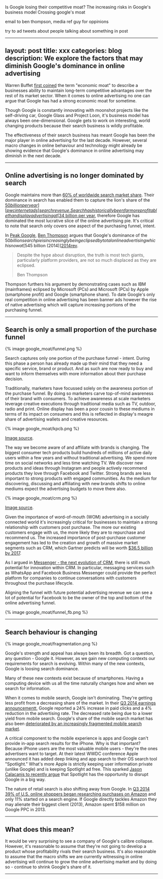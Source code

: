 Is Google losing their competitive moat?
The increasing risks in Google's business model
Crossing google's moat

email to ben thompson, media ref guy for oppinions

try to ad tweets about people talking about something in post

---
layout: post
title: xxx
categories: blog
description: We explore the factors that may diminish Google's dominance in online advertising
---

Warren Buffet [first coined][ecmoat] the term "economic moat" to describe a businesses ability to maintain long-term competitive advantages over the rest of its market sector. When it comes to online advertising no one can argue that Google has had a strong economic moat for sometime.

Though Google is constantly innovating with moonshot projects like the self-driving car, Google Glass and Project Loon, it's business model has always been one-dimensional. Google gets to work on interesting, world changing products because their search business is wildly profitable.

The effectiveness of their search business has meant Google has been the major player in online advertising for the last decade. However, several macro changes in online behaviour and technology might already be showing evidence that Google's dominance in online advertising may diminish in the next decade.

[ecmoat]:http://www.investopedia.com/ask/answers/05/economicmoat.asp/?utm_source=heuro.net&utm_medium=blog&utm_campaign=googleMoat

***

## Online advertising is no longer dominated by search

Google maintains more than [60% of worldwide search market share][googleshare]. Their dominance in search has enabled them to capture the lion's share of the [$50 billion per year][pwcinternetads] search revenue. Search has historically been far more profitable than display advertising at [$34 billion per year][pwcinternetads], therefore Google has dominated the most lucrative slice of the online advertising pie. It's critical to note that search only covers one aspect of the purchasing funnel, intent.

In [Peak Google][feedads], [Ben Thompson][benthom] argues that Google's dominance of the $50 billion search pie is increasingly being eclipsed by total online advertising which is now at [$545 billion (2014)][2014rev].

<blockquote>
  <p>Despite the hype about disruption, the truth is most tech giants, particularly platform providers, are not so much displaced as they are eclipsed.</p>
  <footer>Ben Thompson</footer>
</blockquote>

Thompson furthers his argument by demonstrating cases such as IBM (mainframes) eclipsed by Microsoft (PCs) and Microsoft (PCs) by Apple (smartphone profit) and Google (smartphone share). To date Google's only real competition in online advertising has been banner ads however the rise of native advertising which will capture increasing portions of the purchasing funnel.

[benthom]:https://twitter.com/monkbent/?utm_source=heuro.net&utm_medium=blog&utm_campaign=googleMoat

[pwcinternetads]:http://www.pwc.com/gx/en/global-entertainment-media-outlook/segment-insights/internet-advertising.jhtml?utm_source=heuro.net&utm_medium=blog&utm_campaign=googleMoat

[feedads]:https://stratechery.com/2014/peak-google/?utm_source=heuro.net&utm_medium=blog&utm_campaign=googleMoat

[googleshare]:http://analysisreport.morningstar.com/stock/research?t=GOOG&region=usa&culture=en-US&productCode=MLE

[2014rev]:http://www.emarketer.com/Article/Global-Ad-Spending-Growth-Double-This-Year/1010997/?utm_source=heuro.net&utm_medium=blog&utm_campaign=googleMoat

***

## Search is only a small proportion of the purchase funnel

{% image google_moat/funnel.png %}

Search captures only one portion of the purchase funnel - intent. During this phase a person has already made up their mind that they need a specific service, brand or product. And as such are now ready to buy and want to inform themselves with more information about their purchase decision.

Traditionally, marketers have focussed solely on the awareness portion of the purchase funnel. By doing so marketers carve top-of-mind awareness of their brand with consumers. To achieve awareness at scale marketers leverage creative executions through traditional media such as TV, outdoor, radio and print. Online display has been a poor cousin to these mediums in terms of its impact on consumers and this is reflected in display's meagre share of advertising wallets and creative resources.

{% image google_moat/kpcb.png %}

[Image source][kpcb].

The way we become aware of and affiliate with brands is changing. The biggest consumer tech products build hundreds of millions of active daily users within a few years and without traditional advertising. We spend more time on social networks and less time watching TV. We discover new products and ideas through Instagram and people actively recommend products they love through Facebook and Twitter. Strong brands are less important to strong products with engaged communities. As the medium for discovering, discussing and affiliating with new brands shifts to online mediums expect the advertising budgets to move there also.

{% image google_moat/crm.png %}

[Image source][gartnercrm].

Given the importance of word-of-mouth (WOM) advertising in a socially connected world it's increasingly critical for businesses to maintain a strong relationship with customers post purchase. The more our existing customers engage with us, the more likely they are to repurchase and recommend us. The increased importance of post-purchase customer engagement has led to the creation and growth of massive market segments such as CRM, which Gartner predicts will be worth [$36.5 billion by 2017][gartnercrm].

As I argued in [Messenger - the next evolution of CRM][futurecrm], there is still much potential for innovation within CRM. In particular, messaging services such as WhatsApp and Facebook Business Messenger could provide the perfect platform for companies to continue conversations with customers throughout the purchase lifecycle.

Aligning the funnel with future potential advertising revenue we can see a lot of potential for Facebook to be the owner of the top and bottom of the online advertising funnel.

{% image google_moat/funnel_fb.png %}

[futurecrm]:http://www.heuro.net/blog/the-future-of-crm/?utm_source=heuro.net&utm_medium=blog&utm_campaign=googleMoat

[gartnercrm]:http://www.forbes.com/sites/louiscolumbus/2013/06/18/gartner-predicts-crm-will-be-a-36b-market-by-2017/?utm_source=heuro.net&utm_medium=blog&utm_campaign=googleMoat

[kpcb]:http://www.kpcb.com/internet-trends/?utm_source=heuro.net&utm_medium=blog&utm_campaign=googleMoat

***

## Search behaviour is changing

{% image google_moat/fragmentation.png %}

Google's strength and appeal has always been its breadth. Got a question, any question - Google it. However, as we gain new computing contexts our requirements for search is evolving. Within many of the new contexts, Google is loosing search dominance.

Many of these new contexts exist because of smartphones. Having a computing device with us all the time naturally changes how and when we search for information.

When it comes to mobile search, Google isn't dominating. They're getting less profit from a decreasing share of the market. In their [Q3 2014 earnings announcementt][googleadrate], Google reported a 24% increase in paid clicks and a 4% reduction in the advertising rate. The decreased rate being due to a lower yield from mobile search. Google's share of the mobile search market has also been [deteriorated by an increasingly fragmented mobile search market][mobilesearchshift].

A critical component to the mobile experience is apps and Google can't provide in-app search results for the iPhone. Why is that important? Because iPhone users are the most valuable mobile users - they're the ones advertisers want to target. At their latest WWDC conference Apple announced it has added deep linking and app search to their OS search tool "Spotlight." What's more Apple is strictly keeping user information private (unlike Google) and is keeping Spotlight ad free. This sparked [Jason Calacanis to recently argue][applesearch] that Spotlight has the opportunity to disrupt Google in a big way.

The nature of retail search is also shifting away from Google. In [Q3 2014 39% of U.S. online shoppers began researching purchases on Amazon][forrestersearch] and only 11% started on a search engine. If Google directly tackles Amazon they may alienate their biggest client (2013), Amazon spent $158 million on Google PPC in 2013.

[applesearch]:http://calacanis.com/2015/06/09/apple-launching-search-engine-to-destroy-google-and-youre-already-using-it/?utm_source=heuro.net&utm_medium=blog&utm_campaign=googleMoat

[forrestersearch]:http://www.wsj.com/articles/google-preps-shopping-site-to-challenge-amazon-1418673413/?utm_source=heuro.net&utm_medium=blog&utm_campaign=googleMoat

[amazonsearch]:http://adage.com/article/digital/amazon-tops-list-google-s-25-biggest-search-advertisers/294922/?utm_source=heuro.net&utm_medium=blog&utm_campaign=googleMoat

[googleadrate]:http://marketrealist.com/2014/11/google-looking-make-product-changes-mobile-search/?utm_source=heuro.net&utm_medium=blog&utm_campaign=googleMoat

[mobilesearchshift]:http://www.emarketer.com/Article/US-Mobile-Ad-Dollars-Shift-Search-Apps/1010898/?utm_source=heuro.net&utm_medium=blog&utm_campaign=googleMoat

***

## What does this mean?

It would be very surprising to see a company of Google's calibre collapse. However, it's reasonable to assume that they're not going to develop a product whose profitability rivals their search business. It's also reasonable to assume that the macro shifts we are currently witnessing in online advertising will continue to grow the online advertising market and by doing so - continue to shrink Google's share of it.

***
